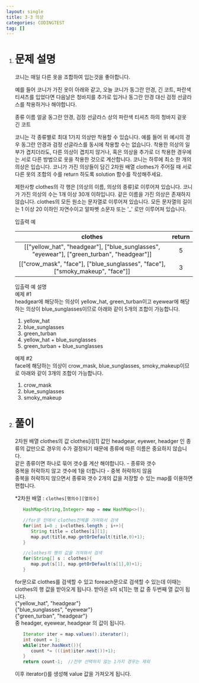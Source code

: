 ```yaml
---
layout: single
title: 3-3 의상
categories: CODINGTEST
tag: []
---
```


1. # 문제 설명
   코니는 매일 다른 옷을 조합하여 입는것을 좋아합니다.

   예를 들어 코니가 가진 옷이 아래와 같고, 오늘 코니가 동그란 안경, 긴 코트, 파란색 티셔츠를 입었다면 다음날은 청바지를 추가로 입거나 동그란 안경 대신 검정 선글라스를 착용하거나 해야합니다.

   종류	이름
   얼굴	동그란 안경, 검정 선글라스
   상의	파란색 티셔츠
   하의	청바지
   겉옷	긴 코트

   코니는 각 종류별로 최대 1가지 의상만 착용할 수 있습니다. 예를 들어 위 예시의 경우 동그란 안경과 검정 선글라스를 동시에 착용할 수는 없습니다.
   착용한 의상의 일부가 겹치더라도, 다른 의상이 겹치지 않거나, 혹은 의상을 추가로 더 착용한 경우에는 서로 다른 방법으로 옷을 착용한 것으로 계산합니다.
   코니는 하루에 최소 한 개의 의상은 입습니다.
   코니가 가진 의상들이 담긴 2차원 배열 clothes가 주어질 때 서로 다른 옷의 조합의 수를 return 하도록 solution 함수를 작성해주세요.

   제한사항
   clothes의 각 행은 [의상의 이름, 의상의 종류]로 이루어져 있습니다.
   코니가 가진 의상의 수는 1개 이상 30개 이하입니다.
   같은 이름을 가진 의상은 존재하지 않습니다.
   clothes의 모든 원소는 문자열로 이루어져 있습니다.
   모든 문자열의 길이는 1 이상 20 이하인 자연수이고 알파벳 소문자 또는 '_' 로만 이루어져 있습니다.
   
   입출력 예

   |                             clothes               |   return  |
   |:-------------------------------------------------:|:---------:|
   |[["yellow_hat", "headgear"], ["blue_sunglasses", "eyewear"], ["green_turban", "headgear"]]| 5 |
   | [["crow_mask", "face"], ["blue_sunglasses", "face"], ["smoky_makeup", "face"]]| 3 |

   입출력 예 설명   
   예제 #1   
   headgear에 해당하는 의상이 yellow_hat, green_turban이고 eyewear에 해당하는 의상이 blue_sunglasses이므로 아래와 같이 5개의 조합이 가능합니다.   

   1. yellow_hat   
   2. blue_sunglasses   
   3. green_turban   
   4. yellow_hat + blue_sunglasses   
   5. green_turban + blue_sunglasses   

   예제 #2   
   face에 해당하는 의상이 crow_mask, blue_sunglasses, smoky_makeup이므로 아래와 같이 3개의 조합이 가능합니다.   

   1. crow_mask    
   2. blue_sunglasses   
   3. smoky_makeup   

1. # 풀이
   2차원 배열 clothes의 값 clothes[i][1] 값인 headgear, eyewer, headger 인 종류의 값만으로 경우의 수가 결정되기 때문에 종류에 따른 이름은 중요하지 않습니다.   
   같은 종류이면 하나로 묶어 갯수를 계산 해야합니다. - 종류와 갯수      
   중복을 허락하지 않고 갯수에 1을 더합니다 - 중복 허락하지 않음   
   중복을 허락하지 않으면서 종류와 갯수 2개의 값을 저장할 수 있는 map를 이용하면 편합니다.   

   *2차원 배열 : `clothes[행의수][열의수]`   
   ```java
      HashMap<String,Integer> map = new HashMap<>();

      //for문 안에서 clothes전체를 가져와서 검색
      for(int i=0 ; i<clothes.length ; i++){
         String title = clothes[i][1];
         map.put(title,map.getOrDefault(title,0)+1);
      }

      //clothes의 행의 값을 가져와서 검색
      for(String[] s : clothes){
         map.put(s[1], map.getOrDefault(s[1],0)+1);
      }
   ```   
   for문으로 clothes를 검색할 수 있고 foreach문으로 검색할 수 있는데 이때는 clothes의 행 값을 받아오게 됩니다. 받아온 s의 s[1]는 행 값 중 두번째 열 값이 됩니다.   
   {"yellow_hat", "headgear"}    
   {"blue_sunglasses", "eyewear"}   
   {"green_turban", "headgear"}   
   중 headger, eyewear, headgear 의 값이 됩니다.   

   ```java
      Iterator iter = map.values().iterator();
      int count = 1;
      while(iter.hasNext()){
         count *= (((int)iter.next())+1);
      }
      return count-1;  //전부 선택하지 않는 1가지 경우는 제외
   ```   
   이후 iterator()를 생성해 value 값을 가져오게 됩니다.